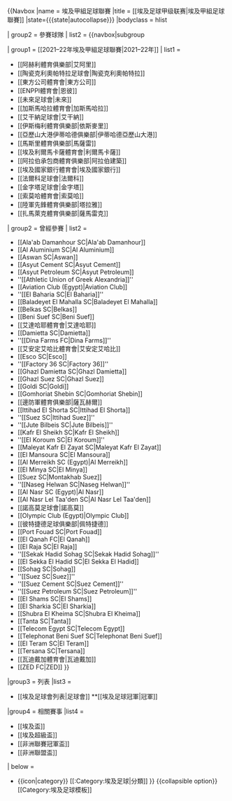 {{Navbox
|name = 埃及甲組足球聯賽
|title = [[埃及足球甲级联赛|埃及甲組足球聯賽]]
|state={{{state|autocollapse}}}
|bodyclass = hlist

| group2 = 參賽球隊
| list2 =
  {{navbox|subgroup

| group1 = [[2021–22年埃及甲組足球聯賽|2021–22年]]
| list1 =
* [[阿赫利體育俱樂部|艾阿里]]
* [[陶瓷克利奧帕特拉足球會|陶瓷克利奧帕特拉]]
* [[東方公司體育會|東方公司]]
* [[ENPPI體育會|恩彼]]
* [[未來足球會|未來]]
* [[加斯馬哈拉體育會|加斯馬哈拉]]
* [[艾干納足球會|艾干納]]
* [[伊斯梅利體育俱樂部|依斯麥里]]
* [[亞歷山大港伊蒂哈德俱樂部|伊蒂哈德亞歷山大港]]
* [[馬斯里體育俱樂部|馬薩雷]]
* [[埃及利爾馬卡薩體育會|利爾馬卡薩]]
* [[阿拉伯承包商體育俱樂部|阿拉伯建築]]
* [[埃及國家銀行體育會|埃及國家銀行]]
* [[法爾科足球會|法爾科]]
* [[金字塔足球會|金字塔]]
* [[索莫哈體育會|索莫哈]]
* [[陸軍先鋒體育俱樂部|塔拉雅]]
* [[扎馬萊克體育俱樂部|薩馬雷克]]

| group2 =  曾經參賽
| list2 =
* [[Ala'ab Damanhour SC|Ala'ab Damanhour]]
* [[Al Aluminium SC|Al Aluminium]]
* [[Aswan SC|Aswan]]
* [[Asyut Cement SC|Asyut Cement]]
* [[Asyut Petroleum SC|Asyut Petroleum]]
* ''[[Athletic Union of Greek Alexandria]]''
* [[Aviation Club (Egypt)|Aviation Club]]
* ''[[El Baharia SC|El Baharia]]''
* [[Baladeyet El Mahalla SC|Baladeyet El Mahalla]]
* [[Belkas SC|Belkas]]
* [[Beni Suef SC|Beni Suef]]
* [[艾達哈耶體育會|艾達哈耶]]
* [[Damietta SC|Damietta]]
* ''[[Dina Farms FC|Dina Farms]]''
* [[艾安定艾哈比體育會|艾安定艾哈比]]
* [[Esco SC|Esco]]
* ''[[Factory 36 SC|Factory 36]]''
* [[Ghazl Damietta SC|Ghazl Damietta]]
* [[Ghazl Suez SC|Ghazl Suez]]
* [[Goldi SC|Goldi]]
* [[Gomhoriat Shebin SC|Gomhoriat Shebin]]
* [[邊防軍體育俱樂部|薩瓦赫爾]]
* [[Ittihad El Shorta SC|Ittihad El Shorta]]
* ''[[Suez SC|Ittihad Suez]]''
* ''[[Jute Bilbeis SC|Jute Bilbeis]]''
* [[Kafr El Sheikh SC|Kafr El Sheikh]]
* ''[[El Koroum SC|El Koroum]]''
* [[Maleyat Kafr El Zayat SC|Maleyat Kafr El Zayat]]
* [[El Mansoura SC|El Mansoura]]
* [[Al Merreikh SC (Egypt)|Al Merreikh]]
* [[El Minya SC|El Minya]]
* [[Suez SC|Montakhab Suez]]
* ''[[Naseg Helwan SC|Naseg Helwan]]''
* [[Al Nasr SC (Egypt)|Al Nasr]]
* [[Al Nasr Lel Taa'den SC|Al Nasr Lel Taa'den]]
* [[諾高莫足球會|諾高莫]]
* [[Olympic Club (Egypt)|Olympic Club]]
* [[彼特捷德足球俱樂部|佩特捷德]]
* [[Port Fouad SC|Port Fouad]]
* [[El Qanah FC|El Qanah]]
* [[El Raja SC|El Raja]]
* ''[[Sekak Hadid Sohag SC|Sekak Hadid Sohag]]''
* [[El Sekka El Hadid SC|El Sekka El Hadid]]
* [[Sohag SC|Sohag]]
* ''[[Suez SC|Suez]]''
* ''[[Suez Cement SC|Suez Cement]]''
* ''[[Suez Petroleum SC|Suez Petroleum]]''
* [[El Shams SC|El Shams]]
* [[El Sharkia SC|El Sharkia]]
* [[Shubra El Kheima SC|Shubra El Kheima]]
* [[Tanta SC|Tanta]]
* [[Telecom Egypt SC|Telecom Egypt]]
* [[Telephonat Beni Suef SC|Telephonat Beni Suef]]
* [[El Teram SC|El Teram]]
* [[Tersana SC|Tersana]]
* [[瓦迪戴加體育會|瓦迪戴加]]
* [[ZED FC|ZED]]
}}

|group3 = 列表
|list3 =
* [[埃及足球會列表|足球會]]
**[[埃及足球冠軍|冠軍]]

|group4 = 相關賽事
|list4 =
* [[埃及盃]]
* [[埃及超級盃]]
* [[非洲聯賽冠軍盃]]
* [[非洲聯盟盃]]

| below =
* {{icon|category}} [[:Category:埃及足球|分類]]
}}<noinclude>
{{collapsible option}}
[[Category:埃及足球模板]]
</noinclude>
